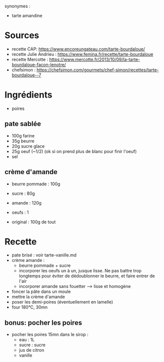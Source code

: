 synonymes :
- tarte amandine

# Sources
- recette CAP: https://www.encoreungateau.com/tarte-bourdaloue/
- recette Julie Andrieu : https://www.femina.fr/recette/tarte-bourdaloue
- recette Mercotte : https://www.mercotte.fr/2013/10/09/la-tarte-bourdaloue-facon-lenotre/
- chefsimon : https://chefsimon.com/gourmets/chef-simon/recettes/tarte-bourdaloue--7


# Ingrédients
- poires 

## pate sablée
- 100g farine
- 35g beurre
- 20g sucre glace
- 25g oeuf (~1/2) (ok si on prend plus de blanc pour finir l'oeuf)
- sel

## crème d'amande
- beurre pommade : 100g
- sucre : 80g
- amande : 120g
- oeufs : 1

- original : 100g de tout


# Recette
- pate brisé : voir tarte-vanille.md
- crème amande : 
    - beurre pommade + sucre
    - incorporer les oeufs un à un, jusque lisse. Ne pas battre trop longtemps pour éviter de dédoublonner le beurre, et faire entrer de l'air
    - incorporer amande sans fouetter --> lisse et homogène
- foncer la pâte dans un moule
- mettre la crème d'amande
- poser les demi-poires (éventuellement en lamelle)
- four 180°C, 30mn

## bonus: pocher les poires
- pocher les poires 15mn dans le sirop :
    - eau : 1L
    - sucre : sucre
    - jus de citron
    - vanille
